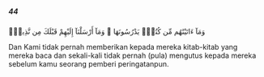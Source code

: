 ##### 44

<span class="ayah">وَمَآ ءَاتَيْنَٰهُم مِّن كُتُبٍۢ يَدْرُسُونَهَا ۖ وَمَآ أَرْسَلْنَآ إِلَيْهِمْ قَبْلَكَ مِن نَّذِيرٍۢ</span>

<span class="ayah_translation">Dan Kami tidak pernah memberikan kepada mereka kitab-kitab yang mereka baca dan sekali-kali tidak pernah (pula) mengutus kepada mereka sebelum kamu seorang pemberi peringatanpun.</span>
